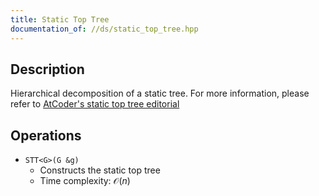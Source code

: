 ```yaml
---
title: Static Top Tree
documentation_of: //ds/static_top_tree.hpp
---
```


## Description
Hierarchical decomposition of a static tree. For more information, please refer
to [AtCoder's static top tree editorial](https://atcoder.jp/contests/abc351/editorial/9899)

## Operations
- `STT<G>(G &g)`
  + Constructs the static top tree
  + Time complexity: $\mathcal O(n)$
